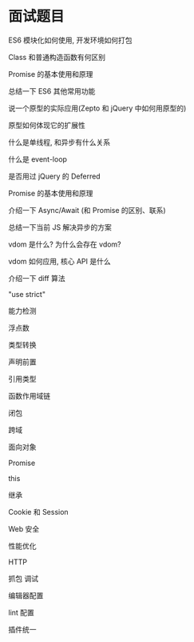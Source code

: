 # 面试题目

ES6 模块化如何使用, 开发环境如何打包

Class 和普通构造函数有何区别

Promise 的基本使用和原理

总结一下 ES6 其他常用功能

说一个原型的实际应用(Zepto 和 jQuery 中如何用原型的)

原型如何体现它的扩展性

什么是单线程, 和异步有什么关系

什么是 event-loop

是否用过 jQuery 的 Deferred

Promise 的基本使用和原理

介绍一下 Async/Await (和 Promise 的区别、联系)

总结一下当前 JS 解决异步的方案

vdom 是什么? 为什么会存在 vdom?

vdom 如何应用, 核心 API 是什么

介绍一下 diff 算法


































"use strict"

能力检测

浮点数

类型转换

声明前置

引用类型

函数作用域链

闭包

跨域

面向对象

Promise

this

继承

Cookie 和 Session

Web 安全

性能优化

HTTP

抓包 调试

编辑器配置

lint 配置

插件统一
